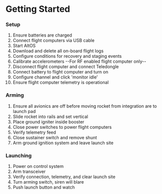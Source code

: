 Getting Started
================

### Setup
1. Ensure batteries are charged
2. Connect flight computers via USB cable
3. Start AltOS
4. Download and delete all on-board flight logs
5. Configure conditions for recovery and staging events
6. Calibrate accelerometers
--For RF enabled flight computer only--
7. Disconnect flight computer and connect Teledongle
8. Connect battery to flight computer and turn on
9. Configure channel and click 'monitor idle'
10. Ensure flight computer telemetry is operational

### Arming
1. Ensure all avionics are off before moving rocket from integration are to launch pad
2. Slide rocket into rails and set vertical
3. Place ground igniter inside booster
4. Close power switches to power flight computers
5. Verify telemetry feed
6. Close sustainer switch and remove shunt
7. Arm ground ignition system and leave launch site

### Launching
1. Power on control system
2. Arm transceiver
3. Verify connection, telemetry, and clear launch site
4. Turn arming switch, siren will blare
5. Push launch button and watch

[Sphinx-docs]: https://www.sphinx-doc.org/en/master/usage/configuration.html "Sphinx Docs"
